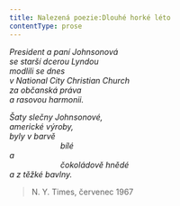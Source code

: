 ```yaml
---
title: Nalezená poezie:Dlouhé horké léto
contentType: prose
---
```


<section>

_President a paní Johnsonová  
se starší dcerou Lyndou  
modlili se dnes  
v National City Christian Church  
za občanská práva  
a rasovou harmonii._

</section>

<section>

_Šaty slečny Johnsonové,  
americké výroby,  
byly v barvě  
                       bílé  
a  
                       čokoládově hnědé  
a z těžké bavlny._

</section>

<section>

> N. Y. Times, červenec 1967

</section>
